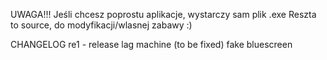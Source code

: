 UWAGA!!!
Jeśli chcesz poprostu aplikacje, wystarczy sam plik .exe
Reszta to source, do modyfikacji/wlasnej zabawy :)

CHANGELOG
re1 - release
lag machine (to be fixed)
fake bluescreen
